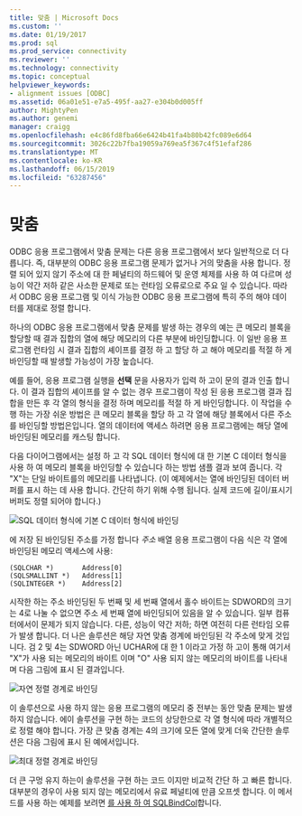 ```yaml
---
title: 맞춤 | Microsoft Docs
ms.custom: ''
ms.date: 01/19/2017
ms.prod: sql
ms.prod_service: connectivity
ms.reviewer: ''
ms.technology: connectivity
ms.topic: conceptual
helpviewer_keywords:
- alignment issues [ODBC]
ms.assetid: 06a01e51-e7a5-495f-aa27-e304b0d005ff
author: MightyPen
ms.author: genemi
manager: craigg
ms.openlocfilehash: e4c86fd8fba66e6424b41fa4b80b42fc089e6d64
ms.sourcegitcommit: 3026c22b7fba19059a769ea5f367c4f51efaf286
ms.translationtype: MT
ms.contentlocale: ko-KR
ms.lasthandoff: 06/15/2019
ms.locfileid: "63287456"
---
```

# <a name="alignment"></a>맞춤
ODBC 응용 프로그램에서 맞춤 문제는 다른 응용 프로그램에서 보다 일반적으로 더 다릅니다. 즉, 대부분의 ODBC 응용 프로그램 문제가 없거나 거의 맞춤을 사용 합니다. 정렬 되어 있지 않기 주소에 대 한 페널티의 하드웨어 및 운영 체제를 사용 하 여 다르며 성능이 약간 저하 같은 사소한 문제로 또는 런타임 오류로으로 주요 일 수 있습니다. 따라서 ODBC 응용 프로그램 및 이식 가능한 ODBC 응용 프로그램에 특히 주의 해야 데이터를 제대로 정렬 합니다.  
  
 하나의 ODBC 응용 프로그램에서 맞춤 문제를 발생 하는 경우의 예는 큰 메모리 블록을 할당할 때 결과 집합의 열에 해당 메모리의 다른 부분에 바인딩합니다. 이 일반 응용 프로그램 런타임 시 결과 집합의 셰이프를 결정 하 고 할당 하 고 해야 메모리를 적절 하 게 바인딩할 때 발생할 가능성이 가장 높습니다.  
  
 예를 들어, 응용 프로그램 실행을 **선택** 문을 사용자가 입력 하 고이 문의 결과 인출 합니다. 이 결과 집합의 셰이프를 알 수 없는 경우 프로그램이 작성 된 응용 프로그램 결과 집합을 만든 후 각 열의 형식을 결정 하며 메모리를 적절 하 게 바인딩합니다. 이 작업을 수행 하는 가장 쉬운 방법은 큰 메모리 블록을 할당 하 고 각 열에 해당 블록에서 다른 주소를 바인딩할 방법은입니다. 열의 데이터에 액세스 하려면 응용 프로그램에는 해당 열에 바인딩된 메모리를 캐스팅 합니다.  
  
 다음 다이어그램에서는 설정 하 고 각 SQL 데이터 형식에 대 한 기본 C 데이터 형식을 사용 하 여 메모리 블록을 바인딩할 수 있습니다 하는 방법 샘플 결과 보여 줍니다. 각 "X"는 단일 바이트를의 메모리를 나타냅니다. (이 예제에서는 열에 바인딩된 데이터 버퍼를 표시 하는 데 사용 합니다. 간단히 하기 위해 수행 됩니다. 실제 코드에 길이/표시기 버퍼도 정렬 되어야 합니다.)  
  
 ![SQL 데이터 형식에 기본 C 데이터 형식에 바인딩](../../../odbc/reference/develop-app/media/pr24.gif "pr24")  
  
 에 저장 된 바인딩된 주소를 가정 합니다 *주소* 배열 응용 프로그램이 다음 식은 각 열에 바인딩된 메모리 액세스에 사용:  
  
```  
(SQLCHAR *)       Address[0]  
(SQLSMALLINT *)   Address[1]  
(SQLINTEGER *)    Address[2]  
```  
  
 시작한 하는 주소 바인딩된 두 번째 및 세 번째 열에서 홀수 바이트는 SDWORD의 크기는 4로 나눌 수 없으면 주소 세 번째 열에 바인딩되어 있음을 알 수 있습니다. 일부 컴퓨터에서이 문제가 되지 않습니다. 다른, 성능이 약간 저하; 하면 여전히 다른 런타임 오류가 발생 합니다. 더 나은 솔루션은 해당 자연 맞춤 경계에 바인딩된 각 주소에 맞게 것입니다. 검 2 및 4는 SDWORD 아닌 UCHAR에 대 한 1 이라고 가정 하 고이 통해 여기서 "X"가 사용 되는 메모리의 바이트 이며 "O" 사용 되지 않는 메모리의 바이트를 나타내며 다음 그림에 표시 된 결과입니다.  
  
 ![자연 정렬 경계로 바인딩](../../../odbc/reference/develop-app/media/pr25.gif "pr25")  
  
 이 솔루션으로 사용 하지 않는 응용 프로그램의 메모리 중 전부는 동안 맞춤 문제는 발생 하지 않습니다. 에이 솔루션을 구현 하는 코드의 상당한으로 각 열 형식에 따라 개별적으로 정렬 해야 합니다. 가장 큰 맞춤 경계는 4의 크기에 모든 열에 맞게 더욱 간단한 솔루션은 다음 그림에 표시 된 예에서입니다.  
  
 ![최대 정렬 경계로 바인딩](../../../odbc/reference/develop-app/media/pr26.gif "pr26")  
  
 더 큰 구멍 유지 하는이 솔루션을 구현 하는 코드 이지만 비교적 간단 하 고 빠른 합니다. 대부분의 경우이 사용 되지 않는 메모리에서 유료 페널티에 만큼 오프셋 합니다. 이 메서드를 사용 하는 예제를 보려면 [를 사용 하 여 SQLBindCol](../../../odbc/reference/develop-app/using-sqlbindcol.md)합니다.
